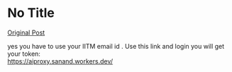 # No Title

[Original Post](https://discourse.onlinedegree.iitm.ac.in/t/163247/119)

<p>yes you have to use your IITM email id . Use this link and login you will get your token:<br>
<a href="https://aiproxy.sanand.workers.dev/" class="onebox" target="_blank" rel="noopener nofollow ugc">https://aiproxy.sanand.workers.dev/</a></p>